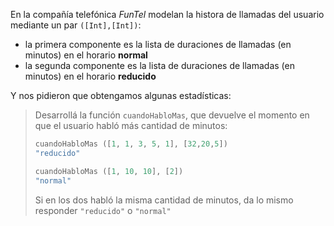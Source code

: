 En la compañía telefónica _FunTel_ modelan la histora de llamadas del usuario mediante un par `([Int],[Int])`:
  
  * la primera componente es la lista de duraciones de llamadas (en minutos) en el horario **normal**
  * la segunda componente es la lista de duraciones de llamadas (en minutos) en el horario **reducido**
 
Y nos pidieron que obtengamos algunas estadísticas:

> Desarrollá la función `cuandoHabloMas`, que devuelve el momento en que el usuario habló más cantidad de minutos:
>
> ```haskell
> cuandoHabloMas ([1, 1, 3, 5, 1], [32,20,5])
> "reducido"
>
> cuandoHabloMas ([1, 10, 10], [2])
> "normal"
>```
> 
> Si en los dos habló la misma cantidad de minutos, da lo mismo responder `"reducido"` o `"normal"`
